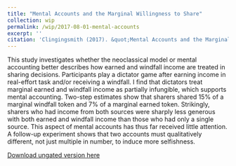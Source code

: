 ```yaml
---
title: "Mental Accounts and the Marginal Willingness to Share"
collection: wip
permalink: /wip/2017-08-01-mental-accounts
excerpt: ''
citation: 'Clingingsmith (2017). &quot;Mental Accounts and the Marginal Willingness to Share&quot; <i>Unpublished Ms.</i>'
---
```

This study investigates whether the neoclassical model or mental accounting better describes how earned and windfall income are treated in sharing decisions. Participants play a dictator game after earning income in real-effort task and/or receiving a windfall. I find that dictators treat marginal earned and windfall income as partially infungible, which supports mental accounting. Two-step estimates show that sharers shared 15% of a marginal windfall token and 7% of a marginal earned token. Strikingly, sharers who had income from both sources were sharply less generous with both earned and windfall income than those who had only a single source. This aspect of mental accounts has thus far received little attention. A follow-up experiment shows that two accounts must qualitatively different, not just multiple in number, to induce more selfishness.

[Download ungated version here](https://osf.io/preprints/socarxiv/f5h4w/)

